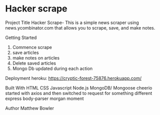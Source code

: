 # Hacker scrape
Project Title
Hacker Scrape- This is a simple news scraper using news.ycombinator.com that allows you to scrape, save, and make notes. 

Getting Started
1. Commence scrape
2. save articles
3. make notes on articles
4. Delete saved articles
5. Mongo Db updated during each action


Deployment
heroku: https://cryptic-forest-75876.herokuapp.com/

Built With
HTML
CSS
Javascript
Node.js
MongoDB/ Mongoose
cheerio 
started with axios and then switched to request for something different
express 
body-parser 
morgan 
moment 


Author
Matthew Bowler


